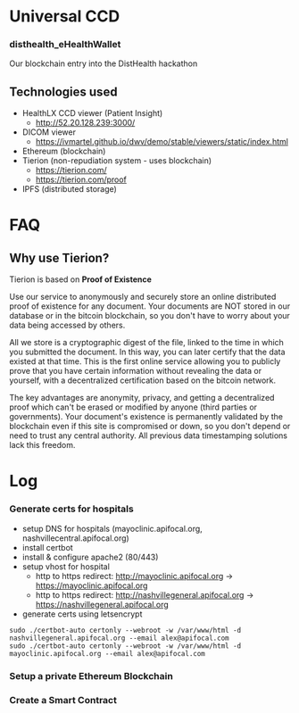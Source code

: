 # Universal CCD
### disthealth_eHealthWallet

Our blockchain entry into the DistHealth hackathon

## Technologies used

* HealthLX CCD viewer (Patient Insight)
	* <http://52.20.128.239:3000/>
* DICOM viewer
	* <https://ivmartel.github.io/dwv/demo/stable/viewers/static/index.html>
* Ethereum (blockchain)
* Tierion (non-repudiation system  - uses blockchain)
	* <https://tierion.com/>
	* <https://tierion.com/proof>
* IPFS (distributed storage)

# FAQ

## Why use Tierion?

Tierion is based on **Proof of Existence**

Use our service to anonymously and securely store an online distributed proof of existence for any document. Your documents are NOT stored in our database or in the bitcoin blockchain, so you don't have to worry about your data being accessed by others.

All we store is a cryptographic digest of the file, linked to the time in which you submitted the document. In this way, you can later certify that the data existed at that time. This is the first online service allowing you to publicly prove that you have certain information without revealing the data or yourself, with a decentralized certification based on the bitcoin network.

The key advantages are anonymity, privacy, and getting a decentralized proof which can't be erased or modified by anyone (third parties or governments). Your document's existence is permanently validated by the blockchain even if this site is compromised or down, so you don't depend or need to trust any central authority. All previous data timestamping solutions lack this freedom.

# Log

### Generate certs for hospitals

* setup DNS for hospitals (mayoclinic.apifocal.org, nashvillecentral.apifocal.org)
* install certbot
* install & configure apache2 (80/443)
* setup vhost for hospital
  * http to https redirect: http://mayoclinic.apifocal.org -> https://mayoclinic.apifocal.org
  * http to https redirect: http://nashvillegeneral.apifocal.org -> https://nashvillegeneral.apifocal.org
* generate certs using letsencrypt

```ssh
sudo ./certbot-auto certonly --webroot -w /var/www/html -d nashvillegeneral.apifocal.org --email alex@apifocal.com
sudo ./certbot-auto certonly --webroot -w /var/www/html -d mayoclinic.apifocal.org --email alex@apifocal.com
```

### Setup a private Ethereum Blockchain

### Create a Smart Contract

